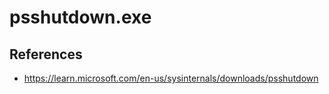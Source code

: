 # psshutdown.exe

## References
* https://learn.microsoft.com/en-us/sysinternals/downloads/psshutdown

